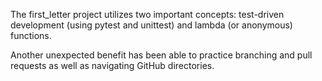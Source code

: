 The first_letter project utilizes two important concepts: test-driven development (using pytest and unittest) and lambda (or anonymous) functions.

Another unexpected benefit has been able to practice branching and pull requests as well as navigating GitHub directories.
